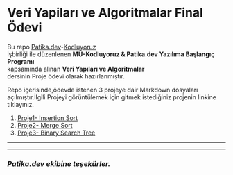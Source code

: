 # Veri Yapiları ve Algoritmalar Final Ödevi
Bu repo [Patika.dev](https://www.patika.dev/tr/bootcamp)-[Kodluyoruz](https://kodluyoruz.org/tr/kodluyoruz/) </br>
işbirliği ile düzenlenen **MÜ-Kodluyoruz & Patika.dev Yazılıma Başlangıç Programı** </br>
kapsamında alınan **Veri Yapıları ve Algoritmalar** </br> dersinin Proje ödevi olarak hazırlanmıştır.

Repo içerisinde,ödevde istenen 3 projeye dair Markdown dosyaları açılmıştır.İlgili Projeyi görüntülemek için gitmek istediğiniz projenin linkine tıklayınız.
1. [Proje1- Insertion Sort](https://github.com/cimsitaleyna29/Veri_Yap-lar-_ve_Algoritmalar/blob/main/Insertionsort%20(3).md)
2. [Proje2- Merge Sort ](https://github.com/cimsitaleyna29/Veri_Yap-lar-_ve_Algoritmalar/blob/main/MergeSort.md)
3. [Proje3- Binary Search Tree](https://github.com/cimsitaleyna29/Veri_Yap-lar-_ve_Algoritmalar/blob/main/BINARYSEARCHTREE.md)

---
---
### ***[Patika.dev](https://www.patika.dev/tr) ekibine teşekürler.***

